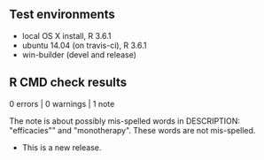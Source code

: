 ## Test environments
* local OS X install, R 3.6.1
* ubuntu 14.04 (on travis-ci), R 3.6.1
* win-builder (devel and release)

## R CMD check results

0 errors | 0 warnings | 1 note

The note is about possibly mis-spelled words in DESCRIPTION: "efficacies"" and "monotherapy".
These words are not mis-spelled.
    
* This is a new release.
